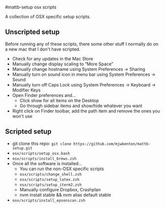 #mattb-setup osx scripts

A collection of OSX specific setup scripts.

## Unscripted setup

Before running any of these scripts, there some other stuff I normally do on a new mac that I don't have scripted.

- Check for any updates in the Mac Store
- Manually change display scaling to “More Space”
- Manually change hostname using System Preferences -> Sharing
- Manually turn on sound icon in menu bar using System Preferences -> Sound
- Manually turn off Caps Lock using System Preferences -> Keyboard -> Modifier Keys
- Open Finder preferences and...
  - Click show for all items on the Desktop
  - Go through sidebar items and show/hide whatever you want
- Right click on Finder toolbar, add the path item and remove the ones you won't use

## Scripted setup

- git clone this repo: `git clone https://github.com/mjwbenton/mattb-setup.git`
- `osx/scripts/setup_osx.bash`
- `osx/scripts/install_brews.zsh`
- Once all the software is installed...
  - You can run the non-OSX specific scripts
  - `osx/scripts/change_shell.zsh`
  - `osx/scripts/setup_latex.zsh`
  - `osx/scripts/setup_iterm2.zsh`
  - Manually configure Dropbox, Crashplan
  - nvm install stable && nvm alias default stable
- `osx/scripts/install_epsonscan.zsh`
